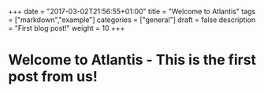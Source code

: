 +++
date = "2017-03-02T21:56:55+01:00"
title = "Welcome to Atlantis"
tags = ["markdown","example"]
categories = ["general"]
draft = false
description = "First blog post!"
weight = 10
+++

# Welcome to Atlantis - This is the first post from us!



